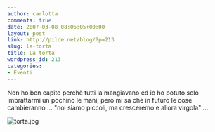 ```yaml
---
author: carlotta
comments: true
date: 2007-03-08 08:06:05+00:00
layout: post
link: http://pilde.net/blog/?p=213
slug: la-torta
title: La torta
wordpress_id: 213
categories:
- Eventi
---
```


Non ho ben capito perchè tutti la mangiavano ed io ho potuto solo imbrattarmi un pochino le mani, però mi sa che in futuro le cose cambieranno ... "noi siamo piccoli, ma cresceremo e allora virgola" ...

![torta.jpg]({{baseurl}}/uploads/2007/03/torta.jpg)



